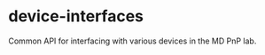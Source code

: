 device-interfaces
=================

Common API for interfacing with various devices in the MD PnP lab.